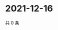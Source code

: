 # 2021-12-16

共 0 条

<!-- BEGIN WEIBO -->
<!-- 最后更新时间 Thu Dec 16 2021 22:13:38 GMT+0800 (China Standard Time) -->

<!-- END WEIBO -->
